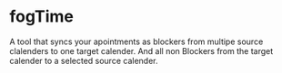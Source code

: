 # fogTime
A tool that syncs your apointments as blockers from multipe source clalenders to one target calender. And all non Blockers from the target calender to a selected source calender.
